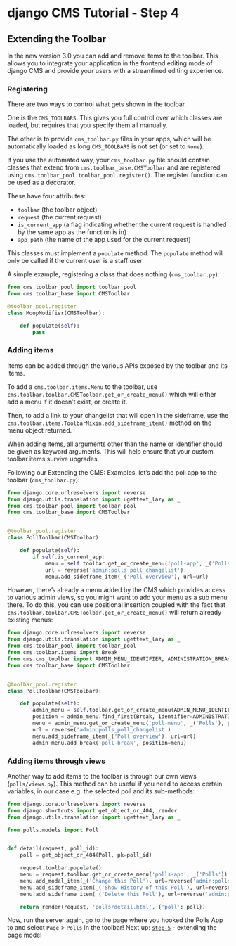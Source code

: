 django CMS Tutorial - Step 4
============================
Extending the Toolbar
---------------------
In the new version 3.0 you can add and remove items to the toolbar. This allows you to integrate your application in the frontend editing mode of django CMS and provide your users with a streamlined editing experience.

### Registering
There are two ways to control what gets shown in the toolbar.

One is the `CMS_TOOLBARS`. This gives you full control over which classes are loaded, but requires that you specify them all manually.

The other is to provide `cms_toolbar.py` files in your apps, which will be automatically loaded as long `CMS_TOOLBARS` is not set (or set to `None`).

If you use the automated way, your `cms_toolbar.py` file should contain classes that extend from `cms.toolbar_base.CMSToolbar` and are registered using `cms.toolbar_pool.toolbar_pool.register()`. The register function can be used as a decorator.

These have four attributes:

* `toolbar` (the toolbar object)
* `request` (the current request)
* `is_current_app` (a flag indicating whether the current request is handled by the same app as the function is in)
* `app_path` (the name of the app used for the current request)

This classes must implement a `populate` method. The `populate` method will only be called if the current user is a staff user.

A simple example, registering a class that does nothing (`cms_toolbar.py`):

```python
from cms.toolbar_pool import toolbar_pool
from cms.toolbar_base import CMSToolbar

@toolbar_pool.register
class MoopModifier(CMSToolbar):

    def populate(self):
        pass
```

### Adding items
Items can be added through the various APIs exposed by the toolbar and its items.

To add a `cms.toolbar.items.Menu` to the toolbar, use `cms.toolbar.toolbar.CMSToolbar.get_or_create_menu()` which will either add a menu if it doesn’t exist, or create it.

Then, to add a link to your changelist that will open in the sideframe, use the `cms.toolbar.items.ToolbarMixin.add_sideframe_item()` method on the menu object returned.

When adding items, all arguments other than the name or identifier should be given as keyword arguments. This will help ensure that your custom toolbar items survive upgrades.

Following our Extending the CMS: Examples, let’s add the poll app to the toolbar (`cms_toolbar.py`):

```python
from django.core.urlresolvers import reverse
from django.utils.translation import ugettext_lazy as _
from cms.toolbar_pool import toolbar_pool
from cms.toolbar_base import CMSToolbar


@toolbar_pool.register
class PollToolbar(CMSToolbar):

    def populate(self):
        if self.is_current_app:
            menu = self.toolbar.get_or_create_menu('poll-app', _('Polls'))
            url = reverse('admin:polls_poll_changelist')
            menu.add_sideframe_item(_('Poll overview'), url=url)
```

However, there’s already a menu added by the CMS which provides access to various admin views, so you might want to add your menu as a sub menu there. To do this, you can use positional insertion coupled with the fact that `cms.toolbar.toolbar.CMSToolbar.get_or_create_menu()` will return already existing menus:

```python
from django.core.urlresolvers import reverse
from django.utils.translation import ugettext_lazy as _
from cms.toolbar_pool import toolbar_pool
from cms.toolbar.items import Break
from cms.cms_toolbar import ADMIN_MENU_IDENTIFIER, ADMINISTRATION_BREAK
from cms.toolbar_base import CMSToolbar


@toolbar_pool.register
class PollToolbar(CMSToolbar):

    def populate(self):
        admin_menu = self.toolbar.get_or_create_menu(ADMIN_MENU_IDENTIFIER, _('Site'))
        position = admin_menu.find_first(Break, identifier=ADMINISTRATION_BREAK)
        menu = admin_menu.get_or_create_menu('poll-menu', _('Polls'), position=position)
        url = reverse('admin:polls_poll_changelist')
        menu.add_sideframe_item(_('Poll overview'), url=url)
        admin_menu.add_break('poll-break', position=menu)
```

### Adding items through views
Another way to add items to the toolbar is through our own views (`polls/views.py`). This method can be useful if you need to access certain variables, in our case e.g. the selected poll and its sub-methods:

```python
from django.core.urlresolvers import reverse
from django.shortcuts import get_object_or_404, render
from django.utils.translation import ugettext_lazy as _

from polls.models import Poll


def detail(request, poll_id):
    poll = get_object_or_404(Poll, pk=poll_id)

    request.toolbar.populate()
    menu = request.toolbar.get_or_create_menu('polls-app', _('Polls'))
    menu.add_modal_item(_('Change this Poll'), url=reverse('admin:polls_poll_change', args=[poll_id]))
    menu.add_sideframe_item(_('Show History of this Poll'), url=reverse('admin:polls_poll_history', args=[poll_id]))
    menu.add_sideframe_item(_('Delete this Poll'), url=reverse('admin:polls_poll_delete', args=[poll_id]))

    return render(request, 'polls/detail.html', {'poll': poll})
```

Now, run the server again, go to the page where you hooked the Polls App to and select `Page` > `Polls` in the toolbar! Next up: [`step-5`](https://github.com/Chive/djangocms-tutorial/tree/step-5) - extending the page model
